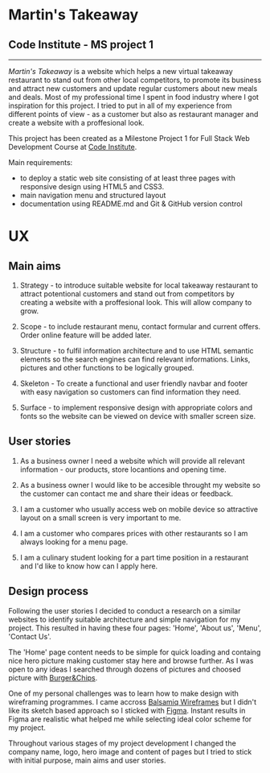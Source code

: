 # Martin's Takeaway
## Code Institute - MS project 1
--------------------------------------
*Martin's Takeaway* is a website which helps a new virtual takeaway restaurant to stand out from other local competitors, to promote its business and attract new customers and update regular customers about new meals and deals.
Most of my professional time I spent in food industry where I got inspiration for this project. I tried to put in all of my experience from different points of view - as a customer but also as restaurant manager and create a website with a proffesional look.

This project has been created as a Milestone Project 1 for Full Stack Web Development Course at [Code Institute](https://codeinstitute.net).

Main requirements:
* to deploy a static web site consisting of at least three pages with responsive design using HTML5 and CSS3. 
* main navigation menu and structured layout
* documentation using README<span>.</span>md and Git & GitHub version control 


# UX
## Main aims

1. Strategy - to introduce suitable website for local takeaway restaurant to attract potentional customers and stand out from competitors by creating a website with a proffesional look. This will allow company to grow.

1. Scope - to include restaurant menu, contact formular and current offers. Order online feature will be added later.

1. Structure - to fulfil information architecture and to use HTML semantic elements so the search engines can find relevant informations. Links, pictures and other functions to be logically grouped.

1. Skeleton - To create a functional and user friendly navbar and footer with easy navigation so customers can find information they need. 

1. Surface - to implement responsive design with appropriate colors and fonts so the website can be viewed on device with smaller screen size.



## User stories

1. As a business owner I need a website which will provide all relevant information - our products, store locantions and opening time.

1. As a business owner I would like to be accesible throught my website so the customer can contact me and share their ideas or feedback.

1. I am a customer who usually access web on mobile device so attractive layout on a small screen is very important to me.

1. I am a customer who compares prices with other restaurants so I am always looking for a menu page.

1. I am a culinary student looking for a part time position in a restaurant and I'd like to know how can I apply here.

## Design process

Following the user stories I decided to conduct a research on a similar websites to identify suitable architecture and simple navigation for my project. This resulted in having these four pages: 'Home', 'About us', 'Menu', 'Contact Us'.

The 'Home' page content needs to be simple for quick loading and containg nice hero picture making customer stay here and browse further. As I was open to any ideas I searched through dozens of pictures and choosed picture with [Burger&Chips](https://pxhere.com/en/photo/1418586).

One of my personal challenges was to learn how to make design with wireframing programmes. I came accross [Balsamiq Wireframes](https://balsamiq.com/wireframes/) but I didn't like its sketch based approach so I sticked with [Figma](http://www.figma.com). Instant results in Figma are realistic what helped me while selecting ideal color scheme for my project.

Throughout various stages of my project development I changed the company name, logo, hero image and content of pages but I tried to stick with initial purpose, main aims and user stories.
